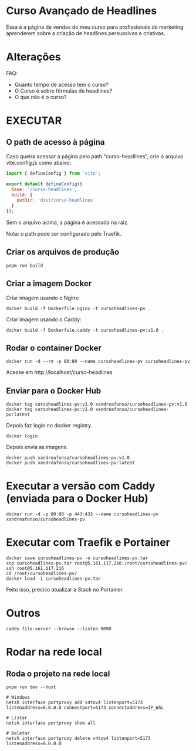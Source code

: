 # Curso Avançado de Headlines

Essa é a página de vendas do meu curso para profissionais de marketing aprenderem sobre a criação de headlines persuasivas e criativas.

# Alterações

FAQ:
- Quanto tempo de acesso tem o curso?
- O Curso é sobre fórmulas de headlines?
- O que não é o curso?


# EXECUTAR

## O path de acesso à página

Caso queira acessar a página pelo path "curso-headlines", crie o arquivo vite.config.js como abaixo:

```javascript
import { defineConfig } from 'vite';

export default defineConfig({
  base: '/curso-headlines',
  build: {
    outDir: 'dist/curso-headlines'
  }
});
```

Sem o arquivo acima, a página é acessada na raiz.

Nota: o path pode ser configurado pelo Traefik.

## Criar os arquivos de produção

```shell
pnpm run build
```

## Criar a imagem Docker

Criar imagem usando o Nginx:

```shell
docker build -f Dockerfile.nginx -t cursoheadlines-pv .
```

Criar imagem usando o Caddy:

```shell
docker build -f Dockerfile.caddy -t cursoheadlines-pv:v1.0 .
```

## Rodar o container Docker

```shell
docker run -d --rm -p 80:80 --name cursoheadlines-pv cursoheadlines-pv
```

Acesse em http://localhost/curso-headlines

## Enviar para o Docker Hub

```shell
docker tag cursoheadlines-pv:v1.0 xandreafonso/cursoheadlines-pv:v1.0
docker tag cursoheadlines-pv:v1.0 xandreafonso/cursoheadlines-pv:latest
```

Depois faz login no docker registry.

```shell
docker login
```

Depois envia as imagens.

```shell
docker push xandreafonso/cursoheadlines-pv:v1.0
docker push xandreafonso/cursoheadlines-pv:latest
```

# Executar a versão com Caddy (enviada para o Docker Hub)

```shell
docker run -d -p 80:80 -p 443:433 --name cursoheadlines-pv xandreafonso/cursoheadlines-pv
```

# Executar com Traefik e Portainer

```shell
docker save cursoheadlines-pv -o cursoheadlines-pv.tar
scp cursoheadlines-pv.tar root@5.161.117.216:/root/cursoheadlines-pv/
ssh root@5.161.117.216
cd /root/cursoheadlines-pv/
docker load -i cursoheadlines-pv.tar
```

Feito isso, preciso atualizar a Stack no Portainer.

# Outros

```shell
caddy file-server --browse --listen 9090
```

# Rodar na rede local

## Roda o projeto na rede local

```shell
pnpm run dev --host
```

```shell
# Windows
netsh interface portproxy add v4tov4 listenport=5173 listenaddress=0.0.0.0 connectport=5173 connectaddress=IP_WSL

# Listar
netsh interface portproxy show all

# Deletar
netsh interface portproxy delete v4tov4 listenport=5173 listenaddress=0.0.0.0
```
